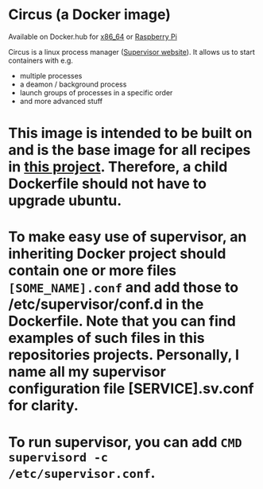 Circus (a Docker image)
===========================


Available on Docker.hub for [x86_64](https://index.docker.io/mvkvl/circus) or
[Raspberry Pi](https://index.docker.io/mvkvl/circus-armhf)


Circus is a linux process manager ([Supervisor website](http://supervisord.org/ "Supervisor website")). It allows us to start containers with e.g.
- multiple processes
- a deamon / background process
- launch groups of processes in a specific order
- and more advanced stuff


# This image is intended to be built on and is the base image for all recipes in [this project](https://github.com/Krijger/docker-cookbooks). Therefore, a child Dockerfile should not have to upgrade ubuntu.

# To make easy use of supervisor, an inheriting Docker project should contain one or more files `[SOME_NAME].conf` and add those to /etc/supervisor/conf.d in the Dockerfile. Note that you can find examples of such files in this repositories projects. Personally, I name all my supervisor configuration file [SERVICE].sv.conf for clarity.

# To run supervisor, you can add `CMD supervisord -c /etc/supervisor.conf`.
